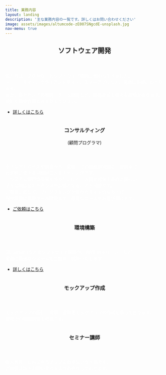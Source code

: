 ```yaml
---
title: 業務内容
layout: landing
description: '主な業務内容の一覧です。詳しくはお問い合わせください'
image: assets/images/altumcode-zE007SNgcdE-unsplash.jpg
nav-menu: true
---
```


<!-- Main -->
<div id="main">

<!-- One -->
<section id="one">
	<div class="inner">
		<header class="major">
			<h2>ソフトウェア開発</h2>
		</header>
		<p style="color:#fff;">私たちは、２０年以上もソフトウェア開発に携わってきました。<br>
        サーバーサイド、クライアントサイド、スマホアプリなど、実績は多岐にわたります。<br>
        また、当社だけでの開発、チーム開発など、開発形式も様々な経験があります。<br>
        設計や保守作業もおまかせください。<br>
</p>
        <ul class="actions">
            <li><a href="desc/spec.html" class="button">詳しくはこちら</a></li>
        </ul>
	</div>
</section>

<!-- Two -->
<section id="two" class="spotlights">
	<section>
		<a href="generic.html" class="image">
			<img src="{% link assets/images/goran-ivos-G_BCcijtpUY-unsplash.jpg %}" alt="" data-position="center center" />
		</a>
		<div class="content">
			<div class="inner">
				<header class="major">
					<h3>コンサルティング</h3>
                    <p>(顧問プログラマ)</p>
				</header>
				<p style="color:#fff;">小さなアドバイスや調査から、業務上での問題解決策のご提案まで、<br>
                お気軽に使える月額制コンサルティングです。<br>
                「システム専門の部署を持ちたいけど、人員を確保するのが難しい…！」<br>
                そんな時は私たちがシステム部となることも可能です。<br>
                ご要望に応じて、プログラミング学習からサイトの立ち上げ、<br>
                保守業務に業務ツール開発まで、最適なコースをお選び頂けます。</p>
				<ul class="actions">
					<li><a href="/#contact" class="button">ご依頼はこちら</a></li>
				</ul>
			</div>
		</div>
	</section>
	<section>
		<a href="generic.html" class="image">
			<img src="{% link assets/images/vipul-jha-a4X1cdC1QAc-unsplash.jpg %}" alt="" data-position="top center" />
		</a>
		<div class="content">
			<div class="inner">
				<header class="major">
					<h3>環境構築</h3>
				</header>
				<p style="color:#fff;">Git,Jenkinsなどのソフトウェア構築や、AWS,共用サーバーなど<br>
                業務に最適なシステムをご提案、構築いたします。</p>
				<ul class="actions">
					<li><a href="/desc/environment.html" class="button">詳しくはこちら</a></li>
				</ul>
			</div>
		</div>
	</section>
    <section>
        <a href="generic.html" class="image">
            <img src="{% link assets/images/omid-armin-Heuqy6uiT-0-unsplash.jpg %}" alt="" data-position="top center" />
        </a>
        <div class="content">
            <div class="inner">
                <header class="major">
                    <h3>モックアップ作成</h3>
                </header>
                <p style="color:#fff;">モックアップの設計、提案、撮影用モックアップの作成も承っております。<br>
                現地での細部調整も可能です。</p>
            </div>
        </div>
    </section>
	<section>
		<a href="generic.html" class="image">
			<img src="{% link assets/images/christina-wocintechchat-com-UTw3j_aoIKM-unsplash.jpg %}" alt="" data-position="25% 25%" />
		</a>
        <div class="content">
            <div class="inner">
                <header class="major">
                    <h3>セミナー講師</h3>
                </header>
                <p style="color:#fff;">新人教育、社内スキルアップのお手伝いが可能です。<br>
                ご依頼は以下お問い合わせよりお待ちしております。</p>
            </div>
        </div>
	</section>
</section>


</div>
